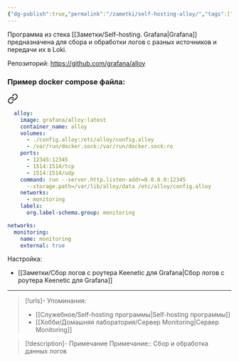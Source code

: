 ```yaml
---
{"dg-publish":true,"permalink":"/zametki/self-hosting-alloy/","tags":[""],"created":"2024-10-09 01:10","updated":"2024-10-09T19:54:04+03:00"}
---
```


Программа из стека [[Заметки/Self-hosting. Grafana\|Grafana]] предназначена для сбора и обработки логов с разных источников и передачи их в Loki.

Репозиторий: https://github.com/grafana/alloy
### Пример docker compose файла:

<div class="transclusion internal-embed is-loaded"><a class="markdown-embed-link" href="/docker-compose/alloy/" aria-label="Open link"><svg xmlns="http://www.w3.org/2000/svg" width="24" height="24" viewBox="0 0 24 24" fill="none" stroke="currentColor" stroke-width="2" stroke-linecap="round" stroke-linejoin="round" class="svg-icon lucide-link"><path d="M10 13a5 5 0 0 0 7.54.54l3-3a5 5 0 0 0-7.07-7.07l-1.72 1.71"></path><path d="M14 11a5 5 0 0 0-7.54-.54l-3 3a5 5 0 0 0 7.07 7.07l1.71-1.71"></path></svg></a><div class="markdown-embed">





```yaml
  alloy:
    image: grafana/alloy:latest
    container_name: alloy
    volumes:
      - ./config.alloy:/etc/alloy/config.alloy
      - /var/run/docker.sock:/var/run/docker.sock:ro
    ports:
      - 12345:12345
      - 1514:1514/tcp
      - 1514:1514/udp
    command: run --server.http.listen-addr=0.0.0.0:12345
      --storage.path=/var/lib/alloy/data /etc/alloy/config.alloy
    networks:
      - monitoring
    labels:
      org.label-schema.group: monitoring

networks:
  monitoring:
    name: monitoring
    external: true
```


</div></div>


Настройка:
- [[Заметки/Сбор логов с роутера Keenetic для Grafana\|Сбор логов с роутера Keenetic для Grafana]]

---
> [!urls]- Упоминания:
> - [[Служебное/Self-hosting программы\|Self-hosting программы]]
 > - [[Хобби/Домашняя лаборатория/Сервер Monitoring\|Сервер Monitoring]]

> [!description]- Примечание
> Примечание:: Сбор и обработка данных логов
